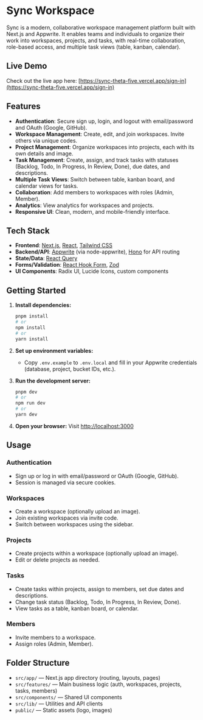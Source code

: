 # Sync Workspace

Sync is a modern, collaborative workspace management platform built with Next.js and Appwrite. It enables teams and individuals to organize their work into workspaces, projects, and tasks, with real-time collaboration, role-based access, and multiple task views (table, kanban, calendar).

## Live Demo

Check out the live app here: [https://sync-theta-five.vercel.app/sign-in](https://sync-theta-five.vercel.app/sign-in)

## Features

- **Authentication**: Secure sign up, login, and logout with email/password and OAuth (Google, GitHub).
- **Workspace Management**: Create, edit, and join workspaces. Invite others via unique codes.
- **Project Management**: Organize workspaces into projects, each with its own details and image.
- **Task Management**: Create, assign, and track tasks with statuses (Backlog, Todo, In Progress, In Review, Done), due dates, and descriptions.
- **Multiple Task Views**: Switch between table, kanban board, and calendar views for tasks.
- **Collaboration**: Add members to workspaces with roles (Admin, Member).
- **Analytics**: View analytics for workspaces and projects.
- **Responsive UI**: Clean, modern, and mobile-friendly interface.

## Tech Stack

- **Frontend**: [Next.js](https://nextjs.org/), [React](https://react.dev/), [Tailwind CSS](https://tailwindcss.com/)
- **Backend/API**: [Appwrite](https://appwrite.io/) (via node-appwrite), [Hono](https://hono.dev/) for API routing
- **State/Data**: [React Query](https://tanstack.com/query/latest)
- **Forms/Validation**: [React Hook Form](https://react-hook-form.com/), [Zod](https://zod.dev/)
- **UI Components**: Radix UI, Lucide Icons, custom components

## Getting Started

1. **Install dependencies:**

   ```bash
   pnpm install
   # or
   npm install
   # or
   yarn install
   ```

2. **Set up environment variables:**

   - Copy `.env.example` to `.env.local` and fill in your Appwrite credentials (database, project, bucket IDs, etc.).

3. **Run the development server:**

   ```bash
   pnpm dev
   # or
   npm run dev
   # or
   yarn dev
   ```

4. **Open your browser:**
   Visit [http://localhost:3000](http://localhost:3000)

## Usage

### Authentication

- Sign up or log in with email/password or OAuth (Google, GitHub).
- Session is managed via secure cookies.

### Workspaces

- Create a workspace (optionally upload an image).
- Join existing workspaces via invite code.
- Switch between workspaces using the sidebar.

### Projects

- Create projects within a workspace (optionally upload an image).
- Edit or delete projects as needed.

### Tasks

- Create tasks within projects, assign to members, set due dates and descriptions.
- Change task status (Backlog, Todo, In Progress, In Review, Done).
- View tasks as a table, kanban board, or calendar.

### Members

- Invite members to a workspace.
- Assign roles (Admin, Member).

## Folder Structure

- `src/app/` — Next.js app directory (routing, layouts, pages)
- `src/features/` — Main business logic (auth, workspaces, projects, tasks, members)
- `src/components/` — Shared UI components
- `src/lib/` — Utilities and API clients
- `public/` — Static assets (logo, images)

